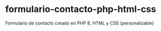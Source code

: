 # formulario-contacto-php-html-css
Formulario de contacto creado en PHP 8, HTML y CSS (personalizable)
